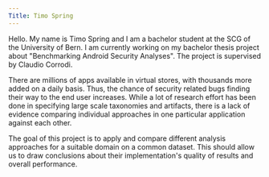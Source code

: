 ```yaml
---
Title: Timo Spring
---
```


Hello. 
My name is Timo Spring and I am a bachelor student at the SCG of the University of Bern. I am currently working on my bachelor thesis project about "Benchmarking Android Security Analyses". The project is supervised by Claudio Corrodi.

There are millions of apps available in virtual stores, with thousands more added on a daily basis. Thus, the chance of security related bugs finding their way to the end user increases. While a lot of research effort has been done in specifying large scale taxonomies and artifacts, there is a lack of evidence comparing individual approaches in one particular application against each other. 

The goal of this project is to apply and compare different analysis approaches for a suitable domain on a common dataset. This should allow us to draw conclusions about their implementation's quality of results and overall performance. 
